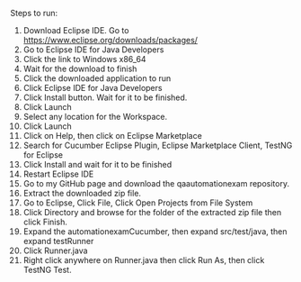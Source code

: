 Steps to run:
1. Download Eclipse IDE. Go to https://www.eclipse.org/downloads/packages/
2. Go to Eclipse IDE for Java Developers
3. Click the link to Windows x86_64
4. Wait for the download to finish
5. Click the downloaded application to run
6. Click  Eclipse IDE for Java Developers
7. Click Install button. Wait for it to be finished.
8. Click Launch
9. Select any location for the Workspace.
10. Click Launch
11. Click on Help, then click on Eclipse Marketplace
12. Search for Cucumber Eclipse Plugin, Eclipse Marketplace Client, TestNG for Eclipse
13. Click Install and wait for it to be finished
14. Restart Eclipse IDE
15. Go to my GitHub page and download the qaautomationexam repository.
16. Extract the downloaded zip file.
17. Go to Eclipse, Click File, Click Open Projects from File System
18. Click Directory and browse for the folder of the extracted zip file then click Finish.
19. Expand the automationexamCucumber, then expand src/test/java, then expand testRunner
20. Click Runner.java
21. Right click anywhere on Runner.java then click Run As, then click TestNG Test.
